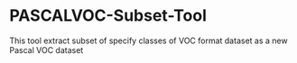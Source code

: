 # PASCALVOC-Subset-Tool
This tool extract subset of specify classes of VOC format dataset as a new Pascal VOC dataset
